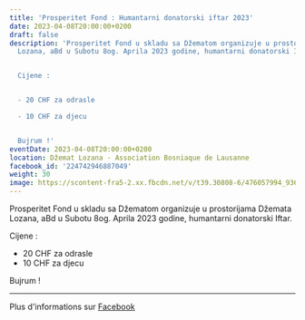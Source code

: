 ```yaml
---
title: 'Prosperitet Fond : Humantarni donatorski iftar 2023'
date: 2023-04-08T20:00:00+0200
draft: false
description: 'Prosperitet Fond u skladu sa Džematom organizuje u prostorijama Džemata
  Lozana, aBd u Subotu 8og. Aprila 2023 godine, humantarni donatorski Iftar.


  Cijene :


  - 20 CHF za odrasle

  - 10 CHF za djecu


  Bujrum !'
eventDate: 2023-04-08T20:00:00+0200
location: Džemat Lozana - Association Bosniaque de Lausanne
facebook_id: '224742946887049'
weight: 30
image: https://scontent-fra5-2.xx.fbcdn.net/v/t39.30808-6/476057994_936635281930405_1135964331823661885_n.jpg?_nc_cat=106&ccb=1-7&_nc_sid=9e60e4&_nc_ohc=s6Sdlt6MiTUQ7kNvwHxTF_I&_nc_oc=AdkxCPBTOwNELXAlngWpyw-XzPcC5_3ASra8r4Nz1N0HtEtziWliLgrQNihtLURECE8&_nc_zt=23&_nc_ht=scontent-fra5-2.xx&edm=ABTKTjYEAAAA&_nc_gid=LkhrzC9t8SpQu3K-uySxzA&oh=00_AfQ4CYy-hSTa8x3PzYxQp6NK9s9gBigvUO1dypsVr45jSA&oe=687A4C7D
---
```


Prosperitet Fond u skladu sa Džematom organizuje u prostorijama Džemata Lozana, aBd u Subotu 8og. Aprila 2023 godine, humantarni donatorski Iftar.

Cijene :

- 20 CHF za odrasle
- 10 CHF za djecu

Bujrum !

---

Plus d'informations sur [Facebook](https://facebook.com/events/224742946887049)